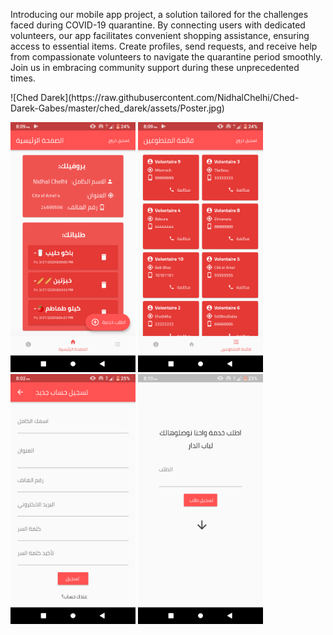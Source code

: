<p>Introducing our mobile app project, a solution tailored for the challenges faced during COVID-19 quarantine. By connecting users with dedicated volunteers, our app facilitates convenient shopping assistance, ensuring access to essential items. Create profiles, send requests, and receive help from compassionate volunteers to navigate the quarantine period smoothly. Join us in embracing community support during these unprecedented times.
</p>
![Ched Darek](https://raw.githubusercontent.com/NidhalChelhi/Ched-Darek-Gabes/master/ched_darek/assets/Poster.jpg)
<p float="center">
  <img src="https://raw.githubusercontent.com/NidhalChelhi/Ched-Darek-Gabes/master/ched_darek/assets/home.png" width="200" />
  <img src="https://raw.githubusercontent.com/NidhalChelhi/Ched-Darek-Gabes/master/ched_darek/assets/list.png" width="200" /> 
  <img src="https://raw.githubusercontent.com/NidhalChelhi/Ched-Darek-Gabes/master/ched_darek/assets/register.png" width="200" />
  <img src="https://raw.githubusercontent.com/NidhalChelhi/Ched-Darek-Gabes/master/ched_darek/assets/add.png" width="200" />
</p>
